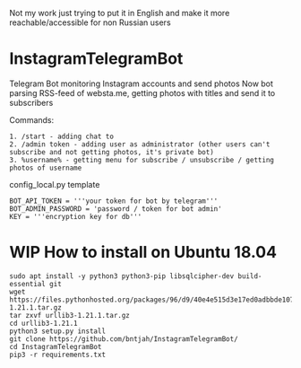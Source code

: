 Not my work just trying to put it in English and make it more reachable/accessible for non Russian users

# InstagramTelegramBot
Telegram Bot monitoring Instagram accounts and send photos
Now bot parsing RSS-feed of websta.me, getting photos with titles and send it to subscribers

Commands:
```
1. /start - adding chat to 
2. /admin token - adding user as administrator (other users can't subscribe and not getting photos, it's private bot)
3. %username% - getting menu for subscribe / unsubscribe / getting photos of username
```

config_local.py template
```
BOT_API_TOKEN = '''your token for bot by telegram'''
BOT_ADMIN_PASSWORD = 'password / token for bot admin'
KEY = '''encryption key for db'''
```

# WIP How to install on Ubuntu 18.04
```
sudo apt install -y python3 python3-pip libsqlcipher-dev build-essential git
wget https://files.pythonhosted.org/packages/96/d9/40e4e515d3e17ed0adbbde1078e8518f8c4e3628496b56eb8f026a02b9e4/urllib3-1.21.1.tar.gz
tar zxvf urllib3-1.21.1.tar.gz
cd urllib3-1.21.1
python3 setup.py install
git clone https://github.com/bntjah/InstagramTelegramBot/
cd InstagramTelegramBot
pip3 -r requirements.txt
```
